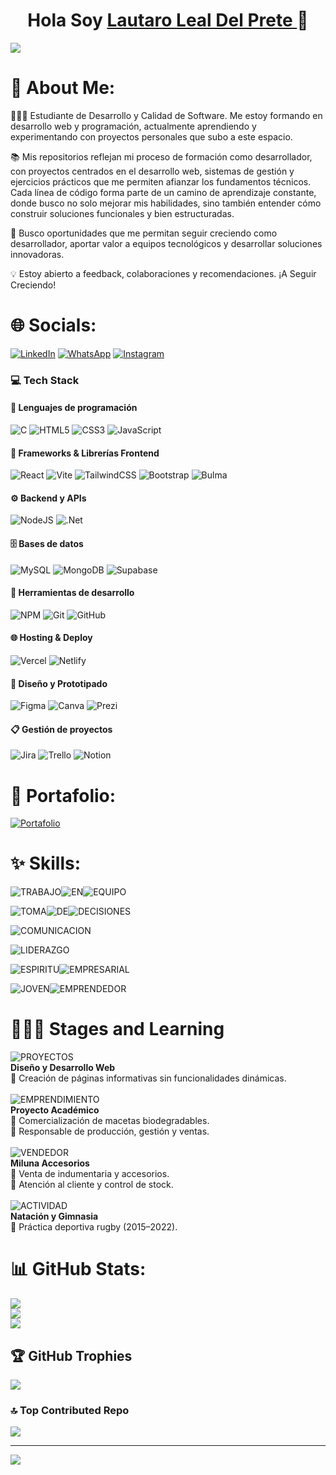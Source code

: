 <div align="center">
  <h1 align> Hola Soy <a href="https://www.linkedin.com/in/lauldp"> Lautaro Leal Del Prete </a>👋 </h1>
   <!-- <img src="Hey.gif" width="45" height="35" alt="Hey Icon"/> GIF CON MOVIMIENTO --> 
</div>
<img src="https://i.ibb.co/zTN5WgQX/LLDP-Horizontal.png">

# 💫 About Me:

👨🏻‍🎓 Estudiante de Desarrollo y Calidad de Software. Me estoy formando en desarrollo web y programación, actualmente aprendiendo y experimentando con proyectos personales que subo a este espacio. <br>

📚 Mis repositorios reflejan mi proceso de formación como desarrollador, con proyectos centrados en el desarrollo web, sistemas de gestión y ejercicios prácticos que me permiten afianzar los fundamentos técnicos. Cada línea de código forma parte de un camino de aprendizaje constante, donde busco no solo mejorar mis habilidades, sino también entender cómo construir soluciones funcionales y bien estructuradas.
<br>

🚀 Busco oportunidades que me permitan seguir creciendo como desarrollador, aportar valor a equipos tecnológicos y desarrollar soluciones innovadoras.
<br>

💡 Estoy abierto a feedback, colaboraciones y recomendaciones. ¡A Seguir Creciendo! 

# 🌐 Socials:

[![LinkedIn](https://img.shields.io/badge/LinkedIn-%230077B5.svg?logo=linkedin&logoColor=white)](https://www.linkedin.com/in/lauldp)
[![WhatsApp](https://img.shields.io/badge/WhatsApp-%230077B5.svg?logo=whatsapp&logoColor=white&color=gren)](https://Wa.me/543813399463) 
[![Instagram](https://img.shields.io/badge/Instagram-%23E4405F.svg?logo=Instagram&logoColor=white&style=red)](https://www.instagram.com/lautaro_leall)

### 💻 Tech Stack

#### 🔷 **Lenguajes de programación**
![C](https://img.shields.io/badge/c-%2300599C.svg?style=flat\&logo=c\&logoColor=white)
![HTML5](https://img.shields.io/badge/html5-%23E34F26.svg?style=flat\&logo=html5\&logoColor=white)
![CSS3](https://img.shields.io/badge/css3-%231572B6.svg?style=flat\&logo=css3\&logoColor=white)
![JavaScript](https://img.shields.io/badge/javascript-%23323330.svg?style=flat\&logo=javascript\&logoColor=%23F7DF1E)

#### 🧱 **Frameworks & Librerías Frontend**
![React](https://img.shields.io/badge/react-%2320232a.svg?style=flat\&logo=react\&logoColor=%2361DAFB)
![Vite](https://img.shields.io/badge/vite-%23646CFF.svg?style=flat\&logo=vite\&logoColor=white)
![TailwindCSS](https://img.shields.io/badge/tailwindcss-%2338B2AC.svg?style=flat\&logo=tailwind-css\&logoColor=white)
![Bootstrap](https://img.shields.io/badge/bootstrap-%238511FA.svg?style=flat\&logo=bootstrap\&logoColor=white)
![Bulma](https://img.shields.io/badge/bulma-00D0B1?style=flat\&logo=bulma\&logoColor=white)

#### ⚙️ **Backend y APIs**
![NodeJS](https://img.shields.io/badge/node.js-6DA55F?style=flat\&logo=node.js\&logoColor=white)
![.Net](https://img.shields.io/badge/.NET-5C2D91?style=flat\&logo=.net\&logoColor=white)

#### 🗄️ **Bases de datos**
![MySQL](https://img.shields.io/badge/mysql-4479A1.svg?style=flat\&logo=mysql\&logoColor=white)
![MongoDB](https://img.shields.io/badge/MongoDB-%234ea94b.svg?style=flat\&logo=mongodb\&logoColor=white)
![Supabase](https://img.shields.io/badge/Supabase-3ECF8E?style=flat\&logo=supabase\&logoColor=white)

#### 🔧 **Herramientas de desarrollo**
![NPM](https://img.shields.io/badge/NPM-%23CB3837.svg?style=flat\&logo=npm\&logoColor=white)
![Git](https://img.shields.io/badge/git-%23F05033.svg?style=flat\&logo=git\&logoColor=white)
![GitHub](https://img.shields.io/badge/github-%23121011.svg?style=flat\&logo=github\&logoColor=white)

#### 🌐 **Hosting & Deploy**
![Vercel](https://img.shields.io/badge/vercel-%23000000.svg?style=flat\&logo=vercel\&logoColor=white)
![Netlify](https://img.shields.io/badge/netlify-%23000000.svg?style=flat\&logo=netlify\&logoColor=#00C7B7)

#### 🧠 **Diseño y Prototipado**
![Figma](https://img.shields.io/badge/figma-%23F24E1E.svg?style=flat\&logo=figma\&logoColor=white)
![Canva](https://img.shields.io/badge/Canva-%2300C4CC.svg?style=flat\&logo=Canva\&logoColor=white)
![Prezi](https://img.shields.io/badge/Prezi-%23000000.svg?style=flat\&logo=Prezi\&logoColor=white)

#### 📋 **Gestión de proyectos**

![Jira](https://img.shields.io/badge/jira-%230A0FFF.svg?style=flat\&logo=jira\&logoColor=white)
![Trello](https://img.shields.io/badge/Trello-%23026AA7.svg?style=flat\&logo=Trello\&logoColor=white)
![Notion](https://img.shields.io/badge/Notion-%23000000.svg?style=flat\&logo=notion\&logoColor=white)

# 💼​ Portafolio:

[![Portafolio](https://img.shields.io/badge/PORTAFOLIO-P?style=for-the-badge&logo=codementor&logoColor=white&labelColor=Black&color=brown)](https://portafolio-lautaro-leal-del-prete.netlify.app/)

# ✨ Skills:

![TRABAJO](https://img.shields.io/badge/TRABAJO-AA?style=for-the-badge&logoColor=black&color=F9E79F)![EN](https://img.shields.io/badge/EN-AA?style=for-the-badge&logoColor=black&color=F9E79F)![EQUIPO](https://img.shields.io/badge/EQUIPO-AA?style=for-the-badge&logoColor=black&color=F9E79F)

![TOMA](https://img.shields.io/badge/TOMA-AA?style=for-the-badge&logoColor=black&color=F9E79F)![DE](https://img.shields.io/badge/DE-AA?style=for-the-badge&logoColor=black&color=F9E79F)![DECISIONES](https://img.shields.io/badge/DECISIONES-AA?style=for-the-badge&logoColor=black&color=F9E79F)

![COMUNICACION](https://img.shields.io/badge/COMUNICACION-AA?style=for-the-badge&logoColor=black&color=F9E79F)

![LIDERAZGO](https://img.shields.io/badge/LIDERAZGO-AA?style=for-the-badge&logoColor=black&color=F9E79F)

![ESPIRITU](https://img.shields.io/badge/ESPIRITU-AA?style=for-the-badge&logoColor=black&color=F9E79F)![EMPRESARIAL](https://img.shields.io/badge/EMPRESARIAL-AA?style=for-the-badge&logoColor=black&color=F9E79F)

![JOVEN](https://img.shields.io/badge/JOVEN-AA?style=for-the-badge&logoColor=black&color=F9E79F)![EMPRENDEDOR](https://img.shields.io/badge/EMPRENDEDOR-AA?style=for-the-badge&logoColor=black&color=F9E79F)

# 🧑🏻‍💼 Stages and Learning

![PROYECTOS](https://img.shields.io/badge/PROYECTOS-AA?style=for-the-badge&logoColor=black&color=AED6F1) <br>
**Diseño y Desarrollo Web**  <br>
🔹 Creación de páginas informativas sin funcionalidades dinámicas. <br>
<br>
![EMPRENDIMIENTO](https://img.shields.io/badge/EMPRENDIMIENTO-AA?style=for-the-badge&logoColor=black&color=AED6F1) <br>
**Proyecto Académico**  <br>
🔹 Comercialización de macetas biodegradables.<br>
🔹 Responsable de producción, gestión y ventas. <br>
<br>
![VENDEDOR](https://img.shields.io/badge/VENDEDOR-AA?style=for-the-badge&logoColor=black&color=AED6F1) <br>
**Miluna Accesorios**  <br>
🔹 Venta de indumentaria y accesorios.<br>
🔹 Atención al cliente y control de stock. <br>
<br>
![ACTIVIDAD](https://img.shields.io/badge/ACTIVIDAD%20DEPORTIVA-AA?style=for-the-badge&logoColor=black&color=AED6F1) <br>
**Natación y Gimnasia**  <br>
🔹 Práctica deportiva rugby (2015–2022). <br>

# 📊 GitHub Stats:
![](https://github-readme-stats.vercel.app/api?username=LautaroLeall&theme=tokyonight&hide_border=false&include_all_commits=true&count_private=true)<br/>
![](https://nirzak-streak-stats.vercel.app/?user=LautaroLeall&theme=tokyonight&hide_border=false)<br/>
![](https://github-readme-stats.vercel.app/api/top-langs/?username=LautaroLeall&theme=tokyonight&hide_border=false&include_all_commits=true&count_private=true&layout=compact)

## 🏆 GitHub Trophies
![](https://github-profile-trophy.vercel.app/?username=LautaroLeall&theme=tokyonight&no-frame=false&no-bg=false&margin-w=4)

### 🔝 Top Contributed Repo
![](https://github-contributor-stats.vercel.app/api?username=LautaroLeall&limit=5&theme=tokyonight&combine_all_yearly_contributions=true)

---
[![](https://visitcount.itsvg.in/api?id=LautaroLeall&icon=2&color=0)](https://visitcount.itsvg.in)

<!-- Proudly created with GPRM ( https://gprm.itsvg.in ) -->
